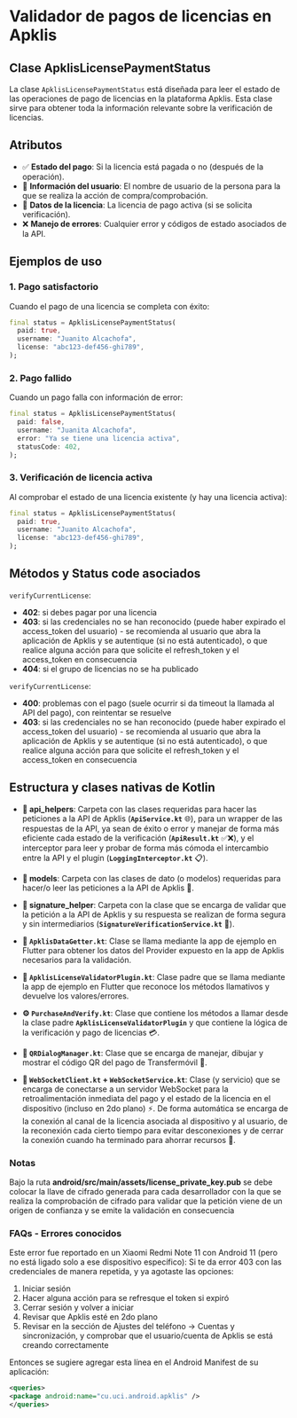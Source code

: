 # Validador de pagos de licencias en Apklis

## Clase ApklisLicensePaymentStatus

La clase `ApklisLicensePaymentStatus` está diseñada para leer el estado de las operaciones de pago de licencias en la plataforma Apklis. Esta clase sirve para obtener toda la información relevante sobre la verificación de licencias.

## Atributos
- ✅ **Estado del pago**: Si la licencia está pagada o no (después de la operación).
- 👤 **Información del usuario**: El nombre de usuario de la persona para la que se realiza la acción de compra/comprobación.
- 🔑 **Datos de la licencia**: La licencia de pago activa (si se solicita verificación).
- ❌ **Manejo de errores**: Cualquier error y códigos de estado asociados de la API.

## Ejemplos de uso

### 1. **Pago satisfactorio**
Cuando el pago de una licencia se completa con éxito:
```dart
final status = ApklisLicensePaymentStatus(
  paid: true,
  username: "Juanito Alcachofa",
  license: "abc123-def456-ghi789",
);
```

### 2. **Pago fallido**
Cuando un pago falla con información de error:
```dart
final status = ApklisLicensePaymentStatus(
  paid: false,
  username: "Juanita Alcachofa",
  error: "Ya se tiene una licencia activa",
  statusCode: 402,  
);
```

### 3. **Verificación de licencia activa**
Al comprobar el estado de una licencia existente (y hay una licencia activa):
```dart
final status = ApklisLicensePaymentStatus(
  paid: true,
  username: "Juanito Alcachofa",
  license: "abc123-def456-ghi789",
);
```

## Métodos y Status code asociados

`verifyCurrentLicense`: 
- **402**: si debes pagar por una licencia
- **403**: si las credenciales no se han reconocido (puede haber expirado el access_token del usuario) - se recomienda al usuario que abra la aplicación de Apklis y se autentique (si no está autenticado), o que realice alguna acción para que solicite el refresh_token y el access_token en consecuencia
- **404**: si el grupo de licencias no se ha publicado

`verifyCurrentLicense`: 
- **400**: problemas con el pago (suele ocurrir si da timeout la llamada al API del pago), con reintentar se resuelve
- **403**: si las credenciales no se han reconocido (puede haber expirado el access_token del usuario) - se recomienda al usuario que abra la aplicación de Apklis y se autentique (si no está autenticado), o que realice alguna acción para que solicite el refresh_token y el access_token en consecuencia


## Estructura y clases nativas de Kotlin

- **📁 api_helpers**: Carpeta con las clases requeridas para hacer las peticiones a la API de Apklis (**`ApiService.kt`** 🌐), para un wrapper de las respuestas de la API, ya sean de éxito o error y manejar de forma más eficiente cada estado de la verificación (**`ApiResult.kt`** ✅❌), y el interceptor para leer y probar de forma más cómoda el intercambio entre la API y el plugin (**`LoggingInterceptor.kt`** 📋).

- **📁 models**: Carpeta con las clases de dato (o modelos) requeridas para hacer/o leer las peticiones a la API de Apklis 📄.

- **📁 signature_helper**: Carpeta con la clase que se encarga de validar que la petición a la API de Apklis y su respuesta se realizan de forma segura y sin intermediarios (**`SignatureVerificationService.kt`** 🔐).

- **🔌 `ApklisDataGetter.kt`**: Clase se llama mediante la app de ejemplo en Flutter para obtener los datos del Provider expuesto en la app de Apklis necesarios para la validación.

- **🔌 `ApklisLicenseValidatorPlugin.kt`**: Clase padre que se llama mediante la app de ejemplo en Flutter que reconoce los métodos llamativos y devuelve los valores/errores.

- **⚙️ `PurchaseAndVerify.kt`**: Clase que contiene los métodos a llamar desde la clase padre **`ApklisLicenseValidatorPlugin`** y que contiene la lógica de la verificación y pago de licencias 💳.

- **📱 `QRDialogManager.kt`**: Clase que se encarga de manejar, dibujar y mostrar el código QR del pago de Transfermóvil 📲.

- **🔌 `WebSocketClient.kt` + `WebSocketService.kt`**: Clase (y servicio) que se encarga de conectarse a un servidor WebSocket para la retroalimentación inmediata del pago y el estado de la licencia en el dispositivo (incluso en 2do plano) ⚡. De forma automática se encarga de la conexión al canal de la licencia asociada al dispositivo y al usuario, de la reconexión cada cierto tiempo para evitar desconexiones y de cerrar la conexión cuando ha terminado para ahorrar recursos 🔄.


### Notas

Bajo la ruta **android/src/main/assets/license_private_key.pub** se debe colocar la llave de cifrado generada para cada desarrollador con la que se realiza la comprobación de cifrado para validar que la petición viene de un origen de confianza y se emite la validación en consecuencia

### FAQs - Errores conocidos

Este error fue reportado en un Xiaomi Redmi Note 11 con Android 11 (pero no está ligado solo a ese dispositivo específico):
Si te da error 403 con las credenciales de manera repetida, y ya agotaste las opciones:
1. Iniciar sesión
2. Hacer alguna acción para se refresque el token si expiró
3. Cerrar sesión y volver a iniciar
4. Revisar que Apklis esté en 2do plano
5. Revisar en la sección de Ajustes del teléfono -> Cuentas y sincronización, y comprobar que el usuario/cuenta de Apklis se está creando correctamente

Entonces se sugiere agregar esta línea en el Android Manifest de su aplicación:
```xml
<queries>
<package android:name="cu.uci.android.apklis" />
</queries>
```

